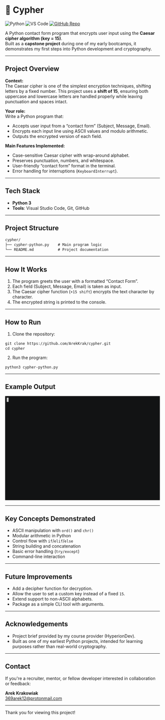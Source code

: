 # 🔐 Cypher

![Python](https://img.shields.io/badge/Python-Language-white?logo=python&logoColor=blue&style=flat)
![VS Code](https://img.shields.io/badge/VS_Code-Editor-007ACC?logo=visualstudiocode&logoColor=white&style=flat)
[![GitHub Repo](https://img.shields.io/badge/GitHub-Repository-181717?logo=github&logoColor=white&style=flat)](https://github.com/ArekKrak/cypher)

A Python contact form program that encrypts user input using the **Caesar cipher algorithm (key = 15)**.  
Built as a **capstone project** during one of my early bootcamps, it demonstrates my first steps into Python development and cryptography.

---

## Project Overview

**Context:**  
The Caesar cipher is one of the simplest encryption techniques, shifting letters by a fixed number. This project uses a **shift of 15**, ensuring both uppercase and lowercase letters are handled properly while leaving punctuation and spaces intact.

**Your role:**  
Write a Python program that:
- Accepts user input from a “contact form” (Subject, Message, Email).
- Encrypts each input line using ASCII values and modulo arithmetic.
- Outputs the encrypted version of each field.

**Main Features Implemented:**
- Case-sensitive Caesar cipher with wrap-around alphabet.
- Preserves punctuation, numbers, and whitespace.
- User-friendly “contact form” format in the terminal.
- Error handling for interruptions (`KeyboardInterrupt`).

---

## Tech Stack

- **Python 3**
- **Tools**: Visual Studio Code, Git, GitHub

---

## Project Structure

```
cypher/
├── cypher-python.py    # Main program logic
└── README.md           # Project documentation
```

---

## How It Works

1. The program greets the user with a formatted “Contact Form”.
2. Each field (Subject, Message, Email) is taken as input.
3. The Caesar cipher function (`+15 shift`) encrypts the text character by character.
4. The encrypted string is printed to the console.

---

## How to Run

1. Clone the repository:

```
git clone https://github.com/ArekKrak/cypher.git
cd cypher
```
2. Run the program:
```
python3 cypher-python.py
```

---
## Example Output

![Demo animation](cypher.gif)

---
## Key Concepts Demonstrated

- ASCII manipulation with ```ord()``` and ```chr()```
- Modular arithmetic in Python
- Control flow with ```if```/```elif```/```else```
- String building and concatenation
- Basic error handling (```try/except```)
- Command-line interaction

---
## Future Improvements

- Add a decipher function for decryption.
- Allow the user to set a custom key instead of a fixed ```15```.
- Extend support to non-ASCII alphabets.
- Package as a simple CLI tool with arguments.

---
## Acknowledgements

- Project brief provided by my course provider (HyperionDev).
- Built as one of my earliest Python projects, intended for learning purposes rather than real-world cryptography.

---
## Contact
If you're a recruiter, mentor, or fellow developer interested in collaboration or feedback:

**Arek Krakowiak**  
[369arek12@protonmail.com](mailto:369arek12@protonmail.com)

---

Thank you for viewing this project!